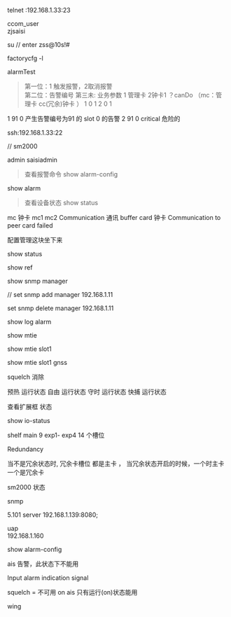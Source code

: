 telnet :192.168.1.33:23


ccom_user     
zjsaisi   

su // enter
zss@10s!#

factorycfg -l

alarmTest
> 第一位：1 触发报警，2取消报警   
> 第二位：告警编号 
> 第三未: 业务参数  1 管理卡 2钟卡1 ？canDo  （mc：管理卡 cc(冗余)钟卡 ）
1 0 1
2 0 1


1 91 0    产生告警编号为91 的  slot 0 的告警
2 91 0 
critical 危险的


ssh:192.168.1.33:22

// sm2000
 
admin 
saisiadmin

>查看报警命令
show alarm-config

show alarm

>查看设备状态
show status





mc 钟卡  mc1 mc2 
Communication 通讯
buffer card 钟卡
Communication to peer card failed 



配置管理这块坐下来





show status 

show ref




show snmp manager


// set snmp add manager 192.168.1.11

   set snmp delete manager 192.168.1.11

<!-- Engine ID -->


show log alarm




show mtie  


show mtie  slot1


show mtie  slot1 gnss 





squelch 消除


预热 运行状态
自由 运行状态
守时 运行状态
快捕 运行状态


查看扩展框 状态

show io-status 

shelf main  9 
exp1- exp4  14 个槽位

Redundancy

当不是冗余状态时,  冗余卡槽位 都是主卡 ， 当冗余状态开启的时候，一个时主卡 一个是冗余卡



sm2000 状态




snmp  

5.101
 server 192.168.1.139:8080;


uap  
 192.168.1.160






show  alarm-config 


ais 告警，此状态下不能用

Input alarm indication signal


squelch = 不可用  on  ais 
只有运行(on)状态能用



wing
